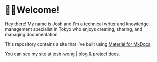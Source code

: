 # 👋🏼Welcome!

Hey there! My name is Josh and I'm a technical writer and knowledge management specialist in Tokyo who enjoys creating, sharing, and managing documentation.

This repository contains a site that I've built using [Material for MkDocs](https://squidfunk.github.io/mkdocs-material/).

You can see my site at [josh-wong | blog & project docs](https://josh-wong.github.io/).
